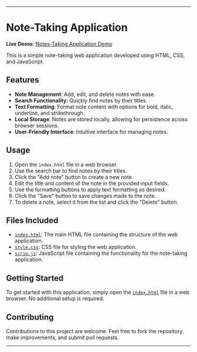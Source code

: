 
---

# Note-Taking Application

**Live Demo:** [Notes-Taking Application Demo](https://muthukumarasamy-m.github.io/Notes/)

This is a simple note-taking web application developed using HTML, CSS, and JavaScript.

## Features

- **Note Management**: Add, edit, and delete notes with ease.
- **Search Functionality**: Quickly find notes by their titles.
- **Text Formatting**: Format note content with options for bold, italic, underline, and strikethrough.
- **Local Storage**: Notes are stored locally, allowing for persistence across browser sessions.
- **User-Friendly Interface**: Intuitive interface for managing notes.

## Usage

1. Open the `index.html` file in a web browser.
2. Use the search bar to find notes by their titles.
3. Click the "Add note" button to create a new note.
4. Edit the title and content of the note in the provided input fields.
5. Use the formatting buttons to apply text formatting as desired.
6. Click the "Save" button to save changes made to the note.
7. To delete a note, select it from the list and click the "Delete" button.

## Files Included

- [`index.html`](index.html): The main HTML file containing the structure of the web application.
- [`style.css`](style.css): CSS file for styling the web application.
- [`scrip.js`](scrip.js): JavaScript file containing the functionality for the note-taking application.

## Getting Started

To get started with this application, simply open the [`index.html`](index.html) file in a web browser. No additional setup is required.

## Contributing

Contributions to this project are welcome. Feel free to fork the repository, make improvements, and submit pull requests.

---
